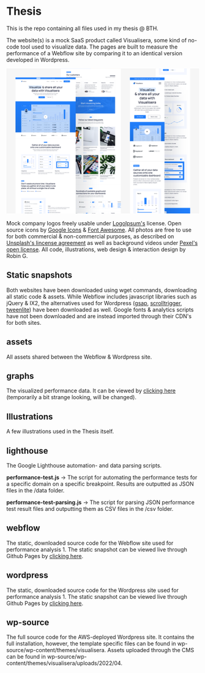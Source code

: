 # Thesis

This is the repo containing all files used in my thesis @ BTH.

The website(s) is a mock SaaS product called Visualisera, some kind of no-code tool used to visualize data. The pages are built to measure the performance of a Webflow site by comparing it to an identical version developed in Wordpress.

![repo__thumb](./thumb__repo.png)

Mock company logos freely usable under [LogoIpsum's](https://logoipsum.com/) license. Open source icons by [Google Icons](https://fonts.google.com/icons) & [Font Awesome](https://fontawesome.com/v4/license). All photos are free to use for both commercial & non-commercial purposes, as described on [Unsplash's lincense agreement](https://unsplash.com/license) as well as background videos under [Pexel's open license](https://www.pexels.com/sv-se/license). All code, illustrations, web design & interaction design by Robin G.

## Static snapshots

Both websites have been downloaded using wget commands, downloading all static code & assets. While Webflow includes javascript libraries such as jQuery & IX2, the alternatives used for Wordpress ([gsap](https://cdnjs.com/libraries/gsap), [scrolltrigger](https://cdnjs.com/libraries/ScrollTrigger), [tweenlite](https://www.cdnpkg.com/gsap/file/TweenLite.min.js/)) have been downloaded as well. Google fonts & analytics scripts have not been downloaded and are instead imported through their CDN's for both sites.

## assets

All assets shared between the Webflow & Wordpress site.

## graphs

The visualized performance data. It can be viewed by [clicking here](https://robingranqvist.github.io/thesis/graphs/graphs/) (temporarily a bit strange looking, will be changed).

## Illustrations

A few illustrations used in the Thesis itself.

## lighthouse

The Google Lighthouse automation- and data parsing scripts.

**performance-test.js** -> The script for automating the performance tests for a specific domain on a specific breakpoint. Results are outputted as JSON files in the /data folder.

**performance-test-parsing.js** -> The script for parsing JSON performance test result files and outputting them as CSV files in the /csv folder.

## webflow

The static, downloaded source code for the Webflow site used for performance analysis 1. The static snapshot can be viewed live through Github Pages by [clicking here](https://robingranqvist.github.io/thesis/webflow/source).

## wordpress

The static, downloaded source code for the Wordpress site used for performance analysis 1. The static snapshot can be viewed live through Github Pages by [clicking here](https://robingranqvist.github.io/thesis/wordpress/source).

## wp-source

The full source code for the AWS-deployed Wordpress site. It contains the full installation, however, the template specific files can be found in wp-source/wp-content/themes/visualisera. Assets uploaded through the CMS can be found in wp-source/wp-content/themes/visualisera/uploads/2022/04.
